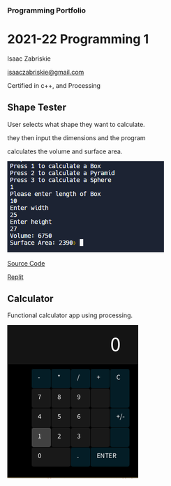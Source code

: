 ### Programming Portfolio
# 2021-22 Programming 1

 Isaac Zabriskie
 
 isaaczabriskie@gmail.com
 
  Certified in c++, and Processing

## Shape Tester

User selects what shape they want to calculate.

they then input the dimensions and the program

calculates the volume and surface area.

![alt text](https://github.com/IsaacZab/programmingPortfolio/blob/main/Images/shapeTester.PNG)
 
[Source Code](https://github.com/IsaacZab/programmingPortfolio/tree/main/SRC/shapeTester)

[Replit](https://replit.com/@ISAACZABRISKIE/ShapeTester#main.cpp)

## Calculator

Functional calculator app using processing.

![alt text](https://github.com/IsaacZab/programmingPortfolio/blob/main/Images/Calculator.PNG)

